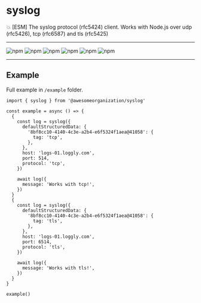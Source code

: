 # syslog

:boom: [ESM] The syslog protocol (rfc5424) client. Works with Node.js over udp (rfc5426), tcp (rfc6587) and tls (rfc5425)

---

![npm](https://img.shields.io/david/awesomeorganization/syslog)
![npm](https://img.shields.io/npm/v/@awesomeorganization/syslog)
![npm](https://img.shields.io/npm/dt/@awesomeorganization/syslog)
![npm](https://img.shields.io/npm/l/@awesomeorganization/syslog)
![npm](https://img.shields.io/bundlephobia/minzip/@awesomeorganization/syslog)
![npm](https://img.shields.io/bundlephobia/min/@awesomeorganization/syslog)

---

## Example

Full example in `/example` folder.

```
import { syslog } from '@awesomeorganization/syslog'

const example = async () => {
  {
    const log = syslog({
      defaultStructuredData: {
        '8bf8cc10-4140-4c3e-a2b4-e6f5324f1aea@41058': {
          tag: 'tcp',
        },
      },
      host: 'logs-01.loggly.com',
      port: 514,
      protocol: 'tcp',
    })

    await log({
      message: 'Works with tcp!',
    })
  }
  {
    const log = syslog({
      defaultStructuredData: {
        '8bf8cc10-4140-4c3e-a2b4-e6f5324f1aea@41058': {
          tag: 'tls',
        },
      },
      host: 'logs-01.loggly.com',
      port: 6514,
      protocol: 'tls',
    })

    await log({
      message: 'Works with tls!',
    })
  }
}

example()
```
